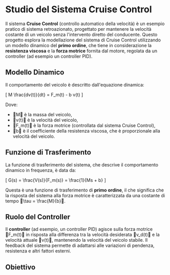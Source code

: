 # Studio del Sistema Cruise Control

Il sistema **Cruise Control** (controllo automatico della velocità) è un esempio pratico di sistema retroazionato, progettato per mantenere la velocità costante di un veicolo senza l'intervento diretto del conducente. Questo progetto esplora la modellazione del sistema di Cruise Control utilizzando un modello dinamico del **primo ordine**, che tiene in considerazione la **resistenza viscosa** e la **forza motrice** fornita dal motore, regolata da un controller (ad esempio un controller PID).

## Modello Dinamico

Il comportamento del veicolo è descritto dall'equazione dinamica:

\[
M \frac{dv(t)}{dt} = F_m(t) - b v(t)
\]

Dove:
- M è la massa del veicolo,
- v(t) è la velocità del veicolo,
- F_m(t) è la forza motrice (controllata dal sistema Cruise Control),
- b è il coefficiente della resistenza viscosa, che è proporzionale alla velocità del veicolo.

## Funzione di Trasferimento

La funzione di trasferimento del sistema, che descrive il comportamento dinamico in frequenza, è data da:

\[
G(s) = \frac{V(s)}{F_m(s)} = \frac{1}{Ms + b}
\]

Questa è una funzione di trasferimento di **primo ordine**, il che significa che la risposta del sistema alla forza motrice è caratterizzata da una costante di tempo \tau = \frac{M}{b}.

## Ruolo del Controller

Il **controller** (ad esempio, un controller PID) agisce sulla forza motrice F_m(t) in risposta alla differenza tra la velocità desiderata v_d(t) e la velocità attuale v(t), mantenendo la velocità del veicolo stabile. Il feedback del sistema permette di adattarsi alle variazioni di pendenza, resistenza e altri fattori esterni.

## Obiettivo